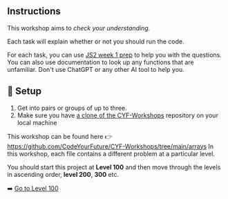 ## Instructions

This workshop aims to _check your understanding_.

Each task will explain whether or not you should run the code.

For each task, you can use [JS2 week 1 prep](https://curriculum.codeyourfuture.io/js2/sprints/1/prep/)
to help you with the questions.
You can also use documentation to look up any functions that are unfamiliar.
Don't use ChatGPT or any other AI tool to help you.

## 🧰 Setup

1. Get into pairs or groups of up to three.
2. Make sure you have [a clone of the CYF-Workshops](https://github.com/CodeYourFuture/CYF-Workshops) repository on your local machine

This workshop can be found here 👉 https://github.com/CodeYourFuture/CYF-Workshops/tree/main/arrays
In this workshop, each file contains a different problem at a particular level.

You should start this project at **Level 100** and then move through the levels in ascending order, **level 200**, **300** etc.

➡️ [Go to Level 100](https://github.com/CodeYourFuture/CYF-Workshops/blob/main/arrays/100.js)
